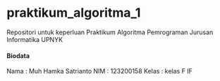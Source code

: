 # praktikum_algoritma_1
Repositori untuk keperluan Praktikum Algoritma Pemrograman Jurusan Informatika UPNYK

#### Biodata
 Nama	: Muh Hamka Satrianto
 NIM	: 123200158
 Kelas	: kelas F IF
